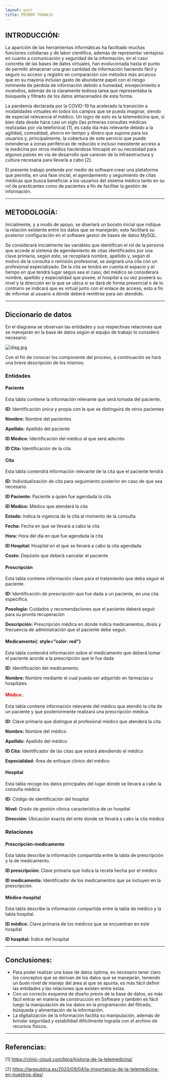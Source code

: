 ```yaml
---
layout: post
title: PRIMER TRABAJO
---
```

## INTRODUCCIÓN:
La aparición de las herramientas informáticas ha facilitado muchas funciones cotidianas y de labor científica, además de representar ventajoso en cuanto a comunicación y seguridad
de la información, en el caso concreto de las bases de datos virtuales, han evolucionada hasta el punto de permitir almacenar una gran cantidad de información haciendo fácil y 
seguro su acceso y registro en comparación con métodos más arcaicos que en su mayoría incluían gasto de abundante papel con el riesgo inminente de pérdida de información debido 
a humedad, envejecimiento e incendios, además de la claramente tediosa tarea que representaba la búsqueda y filtrado de los datos almacenados de esta forma. 

La pandemia declarada por la COVID-19 ha acelerado la transición a modalidades virtuales en todos los campos que se pueda imaginar, siendo de especial relevancia el médico. 
Un logro de esto es la telemedicina que, si bien data desde hace casi un siglo (las primeras consultas médicas realizadas por vía telefónica) [1], es cada día más relevante debido a la agilidad, comodidad, ahorro en tiempo y dinero que supone para los usuarios y, principalmente, la cobertura de este servicio que puede extenderse a zonas periféricas de reducido e incluso inexistente acceso a la medicina por otros medios haciéndose hincapié en su necesidad para algunos países en vía de desarrollo que carecen de la infraestructura y cultura necesaria para llevarla a cabo [2]. 

El presente trabajo pretende por medio de software crear una plataforma que permita, en una fase inicial, el agendamiento y seguimiento de citas médicas que busca beneficiar a los usuarios del sistema médico tanto en su rol de practicantes como de pacientes a fin de facilitar la gestión de información.


---------------------------------------


## METODOLOGÍA:
Inicialmente, y a modo de apoyo, se diseñará un boceto inicial que indique la relación existente entre los datos que se manejarán; esto facilitará su posterior configuración en el software gestor de bases de datos MySQL.


Se considerará inicialmente las variables que identifican el rol de la persona que accede al sistema de agendamiento de citas identificados por una clave primaria, según esto, 
se recopilará nombre, apellido y, según el motivo de la consulta o remisión profesional, se asignará una cita con un profesional especializado. De la cita se tendrá en cuenta el 
espacio y el tiempo en que tendrá lugar según sea el caso; del médico se considerará nombre, apellido y especialidad que posee; el hospital a su vez poseerá su nivel y la 
dirección en la que se ubica si se dará de forma presencial o de lo contrario se indicará que es virtual junto con el enlace de acceso, esto a fin de informar al usuario a 
dónde deberá remitirse para ser atendido.


---------------------------------------



## Diccionario de datos 
En el diagrama se observan las entidades y sus respectivas relaciones que se manejarán en la base de datos según el equipo de trabajo lo consideró necesario:


![diag.jpg](https://github.com/Clasesprogramacion-bio/Clasesprogramacion-bio.github.io/blob/e0fe78095b5a6a5ae3ead589f729b3e4fbbf1032/images/diag.jpg)


Con el fin de conocer los componente del proceso, a continuación se hará una breve descripción de los mismos:
### Entidades
#### Paciente
Esta tabla contiene la información relevante que será tomada del paciente.


**ID:** Identificación única y propia con la que se distinguirá de otros pacientes
	
	
**Nombre:** Nombre del pacientes
	
	
**Apellido:**  Apellido del paciente
	
	
**ID Medico:** Identificación del médico al que será adscrito
	
	
**ID Cita:** Identificación de la cita 


#### Cita
Esta tabla contendrá información relevante de la cita que el paciente tendrá 


**ID:** Individualización de cita para seguimiento posterior en caso de que sea necesario.  
	
	
**ID Paciente:** Paciente a quien fue agendada la cita
	
	
**ID Medico:**  Médico que atenderá la cita
	
	
**Estado:** Indica la vigencia de la cita al momento de la consulta
	
	
**Fecha:** Fecha en que se llevará a cabo la cita 
	
	
**Hora:** Hora del día en que fue agendada la cita
	
	
**ID Hospital:** Hospital en el que se llevará a cabo la cita agendada 
	
	
**Costo:**  Depósito que deberá cancelar el paciente 
	

#### Prescripción
Esta tabla contiene información clave para el tratamiento que deba seguir el paciente. 


**ID:** Identificación de prescripción que fue dada a un paciente, en una cita específica. 
	
	
**Posología:** Cuidados y recomendaciones que el paciente deberá seguir para su pronta recuperación
	
	
**Descripción:** Prescripción médica en donde indica medicamentos, dosis y frecuencia de administración que el paciente debe seguir.
	

#### Medicamento{: style="color: red"}
Esta tabla contendrá información sobre el medicamento que deberá tomar el paciente acorde a la prescripción que le fue dada


**ID:** Identificación del medicamento.
	
	

**Nombre:** Nombre mediante el cual pueda ser adquirido en farmacias u hospitales. 
	
	
#### <span style="color: red"> Médico </span>.
Esta tabla contiene información relevante del médico que atendió la cita de un paciente y que posteriormente realizará una prescripción médica.
	
	
**ID:** Clave primaria que distingue al profesional médico que atenderá la cita
	
	
**Nombre:** Nombre del médico
	
	
**Apellido:** Apellido del médico
	
	
**ID Cita:** Identificador de las citas que estará atendiendo el médico
	
	
**Especialidad:** Área de enfoque clínico del médico
	
	
#### Hospital
Esta tabla recoge los datos principales del lugar donde se llevará a cabo la consulta médica
	
	
**ID:** Código de identificación del hospital
	
	
**Nivel:** Grado de gestión clínica característica de un hospital
	
	
**Dirección:** Ubicación exacta del ente donde se llevará a cabo la cita médica

### Relaciones
#### Prescripción-medicamento
Esta tabla describe la información compartida entre la tabla de prescripción y la de medicamento.
	
	
**ID prescripción:** Clave primaria que indica la receta hecha por el médico
	
	
**ID medicamento:** Identificador de los medicamentos que se incluyen en la prescripción.


#### Médico-hospital
Esta tabla describe la información compartida entre la tabla de médico y la tabla hospital. 
	
	
**ID médico:** Clave primaria de los médicos que se encuentran en este hospital
	
	
**ID hospital:** Índice del hospital


---------------------------------------



## Conclusiones:
*	Para poder realizar una base de datos óptima, es necesario tener claro los conceptos que se derivan de los datos que se manejarán, teniendo un buen nivel de manejo del área
al que se apunta, es más fácil definir las entidades y las relaciones que existen entre estas.
*	Con un correcto esquema de diseño previo de la base de datos, es más fácil entrar en materia de construcción en Software y también es fácil luego la manipulación de los datos
en la programación del filtrado, búsqueda y alimentación de la información.
*	La digitalización de la información facilita su manipulación, además de brindar seguridad y estabilidad difícilmente lograda con el archivo de recursos físicos.


---------------------------------------



## Referencias:
[1] https://clinic-cloud.com/blog/historia-de-la-telemedicina/


[2] https://larepublica.es/2020/09/04/la-importancia-de-la-telemedicina-en-nuestros-dias/

